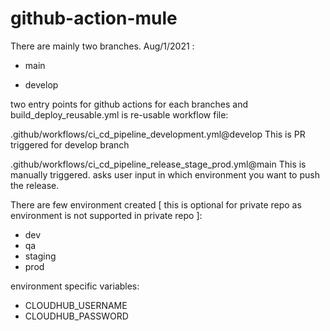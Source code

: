 # github-action-mule
There are mainly two branches. Aug/1/2021 :

- main

- develop


two entry points for github actions for each branches and build_deploy_reusable.yml is re-usable workflow file:

.github/workflows/ci_cd_pipeline_development.yml@develop
  This is PR triggered for develop branch

.github/workflows/ci_cd_pipeline_release_stage_prod.yml@main
  This is manually triggered. asks user input in which environment you want to push the release.
  
There are few environment created [ this is optional for private repo as environment is not supported in private repo ]:
  - dev
  - qa
  - staging
  - prod

environment specific variables:  
  - CLOUDHUB_USERNAME
  - CLOUDHUB_PASSWORD
